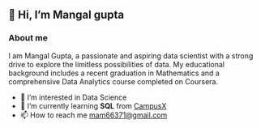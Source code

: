 ## 👋 Hi, I’m Mangal gupta

### About me
I am Mangal Gupta, a passionate and aspiring data scientist with a strong drive to explore the limitless possibilities of data. My educational background includes a recent graduation in Mathematics and a comprehensive Data Analytics course completed on Coursera. 
- 👀 I’m interested in Data Science
- 🌱 I’m currently learning **SQL** from [CampusX](https://learnwith.campusx.in)
- 📫 How to reach me mam66371@gmail.com

